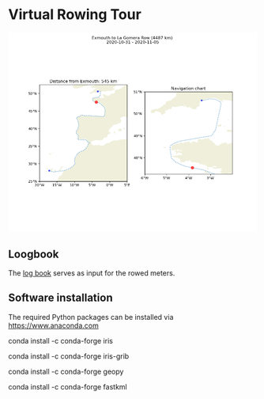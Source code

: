 # Virtual Rowing Tour

![plot](plots/Exmouth_RC_virtual_row_winter_2020--2021.png)

## Loogbook 

The [log book](https://github.com/BHFock/erc_to_la_gomera_row/blob/main/log/rowing.log) serves as input for the rowed meters.

## Software installation

The required Python packages can be installed via https://www.anaconda.com

 conda install -c conda-forge iris

 conda install -c conda-forge iris-grib

 conda install -c conda-forge geopy

 conda install -c conda-forge fastkml
